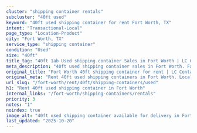 ```yaml
---
cluster: "shipping container rentals"
subcluster: "40ft used"
keyword: "40ft used shipping container for rent Fort Worth, TX"
intent: "Transactional-Local"
page_type: "Location-Product"
city: "Fort Worth, TX"
service_type: "shipping container"
condition: "Used"
size: "40ft"
title_tag: "40ft 1ab Used shipping container Sales in Fort Worth | LC Container"
meta_description: "40ft used shipping container sales in Fort Worth. Fast delivery, competitive pricing. Serving shipping containers area. Quote ID: W2W. Call (214) 524-4168 for your free quote today."
original_title: "Fort Worth 40ft shipping container for rent | LC Container"
original_meta: "Rent 40ft used shipping containers in Fort Worth. Local since 2003. Flexible rental terms. Same-week delivery available. Get your free quote — call (214) 524..."
url_slug: "/fort-worth/rent/40ft/shipping-containers/used"
h1: "Rent 40ft used shipping container in Fort Worth"
internal_links: "/fort-worth/shipping-containers/rentals"
priority: 3
notes: "1"
noindex: true
image_alt: "40ft used shipping container available for delivery in Fort Worth"
last_updated: "2025-10-20"
---
```


<!-- TODO: Add unique city/inventory copy, images, and internal links here. -->
